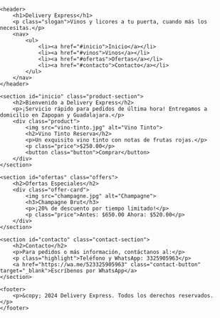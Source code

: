 <html lang="es">
<head>
    <meta charset="UTF-8">
    <meta name="viewport" content="width=device-width, initial-scale=1.0">
    <title>Vinos y Licores - Delivery Express</title>
    <link href="https://fonts.googleapis.com/css2?family=Playfair+Display:wght@700&family=Roboto:wght@400;500&display=swap" rel="stylesheet">
    <style>
        body {
            font-family: 'Roboto', sans-serif;
            margin: 0;
            padding: 0;
        }
        header {
            background: #1a1a1a;
            color: #ffd700;
            padding: 20px 0;
            text-align: center;
            border-bottom: 2px solid #ffd700;
        }
        header h1 {
            font-family: 'Playfair Display', serif;
            font-size: 36px;
        }
        header nav ul {
            list-style: none;
            padding: 0;
        }
        header nav ul li {
            display: inline;
            margin: 0 15px;
        }
        header nav ul li a {
            text-decoration: none;
            color: #ffd700;
            font-weight: bold;
            transition: color 0.3s ease;
        }
        header nav ul li a:hover {
            color: #fff;
        }
        .slogan {
            margin: 10px 0;
            font-style: italic;
        }
        .product-section {
            background: #2a2a2a;
            color: #fff;
            padding: 40px 20px;
            text-align: center;
        }
        .product-section h2 {
            font-family: 'Playfair Display', serif;
            font-size: 28px;
            color: #ffd700;
            margin-bottom: 20px;
        }
        .offers {
            background: #f5f5f5;
            color: #333;
            padding: 40px 20px;
            text-align: center;
        }
        .offers h2 {
            font-family: 'Playfair Display', serif;
            font-size: 28px;
            color: #333;
            margin-bottom: 20px;
        }
        .contact-section {
            background: #333;
            color: #fff;
            padding: 40px 20px;
            text-align: center;
        }
        .contact-section h2 {
            font-family: 'Playfair Display', serif;
            font-size: 28px;
            color: #ffd700;
            margin-bottom: 20px;
        }
        .product, .offer-card {
            background: #fff;
            margin: 15px auto;
            padding: 20px;
            border-radius: 10px;
            width: 250px;
            display: inline-block;
            color: #333;
        }
        .product img, .offer-card img {
            max-width: 100%;
            height: auto;
            margin-bottom: 10px;
        }
        .price {
            font-size: 20px;
            color: #333;
            margin: 10px 0;
        }
        .button, .contact-button {
            background: #ffd700;
            color: #000;
            border: none;
            padding: 10px 20px;
            text-transform: uppercase;
            font-weight: bold;
            cursor: pointer;
            transition: background 0.3s ease;
            text-decoration: none;
        }
        .button:hover, .contact-button:hover {
            background: #fff;
        }
        footer {
            background: #1a1a1a;
            text-align: center;
            padding: 10px 0;
            border-top: 2px solid #ffd700;
            color: #fff;
        }
        footer p {
            margin: 0;
        }
    </style>
</head>
<body>

    <header>
        <h1>Delivery Express</h1>
        <p class="slogan">Vinos y licores a tu puerta, cuando más los necesitas.</p>
        <nav>
            <ul>
                <li><a href="#inicio">Inicio</a></li>
                <li><a href="#vinos">Vinos</a></li>
                <li><a href="#ofertas">Ofertas</a></li>
                <li><a href="#contacto">Contacto</a></li>
            </ul>
        </nav>
    </header>

    <section id="inicio" class="product-section">
        <h2>Bienvenido a Delivery Express</h2>
        <p>¡Servicio rápido para pedidos de última hora! Entregamos a domicilio en Zapopan y Guadalajara.</p>
        <div class="product">
            <img src="vino-tinto.jpg" alt="Vino Tinto">
            <h2>Vino Tinto Reserva</h2>
            <p>Un exquisito vino tinto con notas de frutas rojas.</p>
            <p class="price">$250.00</p>
            <button class="button">Comprar</button>
        </div>
    </section>

    <section id="ofertas" class="offers">
        <h2>Ofertas Especiales</h2>
        <div class="offer-card">
            <img src="champagne.jpg" alt="Champagne">
            <h3>Champagne Brut</h3>
            <p>¡20% de descuento por tiempo limitado!</p>
            <p class="price">Antes: $650.00 Ahora: $520.00</p>
        </div>
    </section>

    <section id="contacto" class="contact-section">
        <h2>Contacto</h2>
        <p>Para pedidos o más información, contáctanos al:</p>
        <p class="highlight">Teléfono y WhatsApp: 3325905963</p>
        <a href="https://wa.me/523325905963" class="contact-button" target="_blank">Escríbenos por WhatsApp</a>
    </section>

    <footer>
        <p>&copy; 2024 Delivery Express. Todos los derechos reservados.</p>
    </footer>

</body>
</html>
